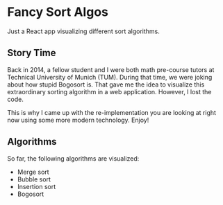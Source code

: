# Fancy Sort Algos

Just a React app visualizing different sort algorithms.

## Story Time

Back in 2014, a fellow student and I were both math pre-course tutors at Technical 
University of 
Munich (TUM). During that time, we were joking about how stupid Bogosort is. That gave me the idea to visualize this 
extraordinary sorting algorithm in a web application. However, I lost the code.

This is why I came up with the re-implementation you are looking at right now using some more modern 
 technology. Enjoy!

## Algorithms

So far, the following algorithms are visualized:

- Merge sort
- Bubble sort
- Insertion sort
- Bogosort